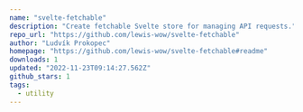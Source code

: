 ```yaml
---
name: "svelte-fetchable"
description: "Create fetchable Svelte store for managing API requests."
repo_url: "https://github.com/lewis-wow/svelte-fetchable"
author: "Ludvík Prokopec"
homepage: "https://github.com/lewis-wow/svelte-fetchable#readme"
downloads: 1
updated: "2022-11-23T09:14:27.562Z"
github_stars: 1
tags: 
  - utility
---
```

